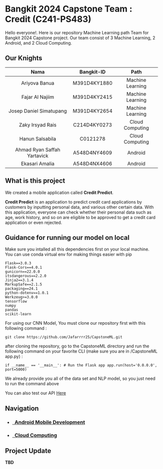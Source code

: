 # Bangkit 2024 Capstone Team : Credit (C241-PS483)

Hello everyone!. Here is our repository Machine Learning path Team for Bangkit 2024 Capstone project. Our team consist of 3 Machine Learning, 2 Android, and 2 Cloud Computing.

## Our Knights

|            Nama             |  Bangkit-ID  |       Path       |
| :-------------------------: | :----------: | :--------------: |
|        Ariyova Banua        | M391D4KY1880 | Machine Learning |
|       Fajar Al Najiim       | M391D4KY2415 | Machine Learning |
|   Josep Daniel Simatupang   | M391D4KY2654 | Machine Learning |
|      Zaky Irsyad Rais       | C214D4KY0273 | Cloud Computing  |
|       Hanun Salsabila       |   C0121278   | Cloud Computing  |
| Ahmad Ryan Saffah Yartavick | A548D4NY4609 |     Android      |
|       Ekasari Amalia        | A548D4NX4606 |     Android      |

## What is this project

We created a mobile application called **Credit Predict**.

**Credit Predict** is an application to predict credit card applications by customers by inputting personal data, and various other certain data. With this application, everyone can check whether their personal data such as age, work history, and so on are eligible to be approved to get a credit card application or even rejected.

## Guidance for running our model on local

Make sure you intalled all this dependencies first on your local machine. You can use conda virtual env for making things easier with pip

```text
Flask==3.0.3
Flask-Cors==4.0.1
gunicorn==22.0.0
itsdangerous==2.2.0
Jinja2==3.1.4
MarkupSafe==2.1.5
packaging==24.1
python-dotenv==1.0.1
Werkzeug>=3.0.0
tensorflow
numpy
pandas
scikit-learn
```

For using our CNN Model, You must clone our repository first with this following command :

`git clone https://github.com/Jafarrrr25/CapstoneML.git`

after cloning the repository, go to the CapstoneML directory and run the following command on your favorite CLI (make sure you are in /CapstoneML app.py) :

`if __name__ == '__main__':
    # Run the Flask app
    app.run(host='0.0.0.0', port=5000)`

We already provide you all of the data set and NLP model, so you just need to run the command above

You can also test our API [Here](https://creditapp-64tbubeb5q-et.a.run.app/predict)


## Navigation
- ### [&nbsp;&nbsp;Android Mobile Development](https://github.com/tookxedo/CreditPredict)
- ### [&nbsp;&nbsp;Cloud Computing](https://github.com/zakyirsyaad/creditapp)

## Project Update

**TBD**
